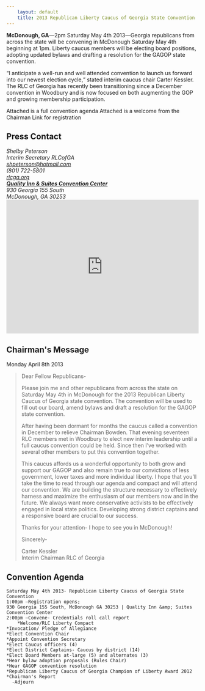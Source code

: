 ```yaml
---
    layout: default
    title: 2013 Republican Liberty Caucus of Georgia State Convention
---
```


<div class="row">
<div class="span6">
<p>
<b>McDonough, GA</b>—2pm Saturday May 4th 2013—Georgia republicans from across the state will be
convening in McDonough Saturday May 4th beginning at 1pm.  Liberty caucus members will be electing board positions,
adopting updated bylaws and drafting a resolution for the GAGOP state convention.
</p>
<p>
<q>I anticipate a well-run and well attended convention to launch us forward into our newest election cycle,</q> stated
interim caucus chair Carter Kessler.  The RLC of Georgia has recently been transitioning since a December convention in
Woodbury and is now focused on both augmenting the GOP and growing membership participation.
</p>
Attached is a full convention agenda 
Attached is a welcome from the Chairman  
Link for registration

<h2>Press Contact</h2>

<address>
Shelby Peterson<br />
Interim Secretary RLCofGA<br />
<a href="mailto:shpeterson@hotmail.com">shpeterson@hotmail.com</a><br />
(801) 722-5801<br />
<a href="http://rlcga.org">rlcga.org</a>
</address>

</div>
<div class="span6">
<address>
<b><a href="https://maps.google.com/maps?cid=873884944616720550">Quality Inn &amp; Suites Convention Center</a></b>
<br />930 Georgia 155 South  
<br />McDonough, GA 30253
</address>

<iframe width="100%" height="350" frameborder="0" scrolling="no" marginheight="0" marginwidth="0" src="https://maps.google.com/maps?cid=873884944616720550&amp;output=embed"> </iframe>
</div>
</div>

<div class="row" markdown="1">
<div class="span12">

<h2>Chairman's Message</h2>

Monday April 8th 2013

> Dear Fellow Republicans-
>
> Please join me and other republicans from across the state on Saturday May 4th in McDonough for the 2013 Republican Liberty Caucus of Georgia state convention.  The convention will be used to fill out our board, amend bylaws and draft a resolution for the GAGOP state convention.
>
> After having been dormant for months the caucus called a convention in December to relieve Chairman Bowden.  That evening seventeen RLC members met in Woodbury to elect new interim leadership until a full caucus convention could be held.  Since then I’ve worked with several other members to put this convention together.
>
> This caucus affords us a wonderful opportunity to both grow and support our GAGOP and also remain true to our convictions of less government, lower taxes and more individual liberty.  I hope that you’ll take the time to read through our agenda and compact and will attend our convention.  We are building the structure necessary to effectively harness and maximize the enthusiasm of our members now and in the future.  We always want more conservative activists to be effectively engaged in local state politics.  Developing strong district captains and a responsive board are crucial to our success.  
>
> Thanks for your attention- I hope to see you in McDonough!
>
> Sincerely-
>
> Carter Kessler  
> Interim Chairman RLC of Georgia

<h2>Convention Agenda</h2>

    Saturday May 4th 2013- Republican Liberty Caucus of Georgia State Convention
    1:00pm –Registration opens; 
    930 Georgia 155 South, McDonough GA 30253 | Quality Inn &amp; Suites Convention Center
    2:00pm –Convene- Credentials roll call report 
        *Welcome/RLC Liberty Compact
    *Invocation/ Pledge of Allegiance
    *Elect Convention Chair
    *Appoint Convention Secretary
    *Elect Caucus officers (4)
    *Elect District Captains- Caucus by district (14)
    *Elect Board Members at-large (5) and alternates (3)
    *Hear bylaw adoption proposals (Rules Chair)
    *Hear GAGOP convention resolution 
    *Republican Liberty Caucus of Georgia Champion of Liberty Award 2012
    *Chairman's Report
      -Adjourn

</div>
</div>

 [2]: https://maps.google.com/maps?cid=873884944616720550
 [3]: https://www.xorbia.com/e/rlc/republican-liberty-caucus-georgia-state-convention
